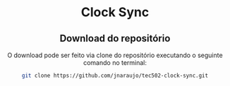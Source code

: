 <div align=center>

# Clock Sync

## Download do repositório

O download pode ser feito via clone do repositório executando o seguinte comando no terminal:

``` bash
git clone https://github.com/jnaraujo/tec502-clock-sync.git
```


</div>
